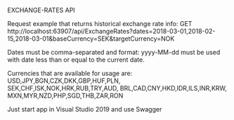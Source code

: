 EXCHANGE-RATES API

Request example that returns historical exchange rate info: 
GET http://localhost:63907/api/ExchangeRates?dates=2018-03-01,2018-02-15,2018-03-01&baseCurrency=SEK&targetCurrency=NOK

Dates must be comma-separated and format: yyyy-MM-dd must be used with date less than or equal to the current date.

Currencies that are available for usage are:
USD,JPY,BGN,CZK,DKK,GBP,HUF,PLN,
SEK,CHF,ISK,NOK,HRK,RUB,TRY,AUD,
BRL,CAD,CNY,HKD,IDR,ILS,INR,KRW,
MXN,MYR,NZD,PHP,SGD,THB,ZAR,RON

Just start app in Visual Studio 2019 and use Swagger
